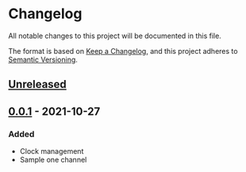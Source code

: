 # Changelog
All notable changes to this project will be documented in this file.

The format is based on [Keep a Changelog](https://keepachangelog.com/en/1.0.0/),
and this project adheres to [Semantic Versioning](https://semver.org/spec/v2.0.0.html).

## [Unreleased]

## [0.0.1] - 2021-10-27

### Added
- Clock management
- Sample one channel

[Unreleased]: https://github.com/alienlebarge/droid-grille/compare/v0.0.1...HEAD
[0.0.1]: https://github.com/alienlebarge/droid-grille/releases/tag/v0.0.1
